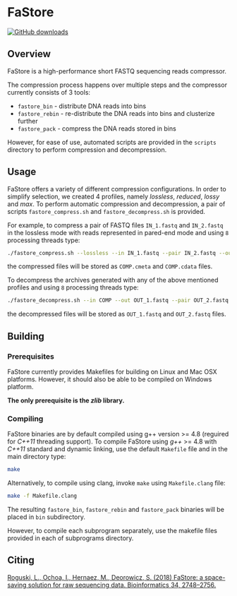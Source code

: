 # FaStore
[![GitHub downloads](https://img.shields.io/github/downloads/refresh-bio/FaStore/total.svg?style=flag&label=GitHub%20downloads)](https://github.com/refresh-bio/FaStore/releases)

## Overview

FaStore is a high-performance short FASTQ sequencing reads compressor.

The compression process happens over multiple steps and the compressor
currently consists of 3 tools:

* `fastore_bin` - distribute DNA reads into bins
* `fastore_rebin` - re-distribute the DNA reads into bins and clusterize further
* `fastore_pack` - compress the DNA reads stored in bins

However, for ease of use, automated scripts are provided in the `scripts`
directory to perform compression and decompression.


## Usage

FaStore offers a variety of different compression configurations. In order to
simplify selection, we created 4 profiles, namely _lossless_, _reduced_,
_lossy_ and _max_. To perform automatic compression and decompression, a pair
of scripts `fastore_compress.sh` and `fastore_decompress.sh` is provided.

For example, to compress a pair of FASTQ files `IN_1.fastq` and `IN_2.fastq` in
the lossless mode with reads represented in pared-end mode and using `8`
processing threads type:

```bash
./fastore_compress.sh --lossless --in IN_1.fastq --pair IN_2.fastq --out COMP --threads 8
```

the compressed files will be stored as `COMP.cmeta` and `COMP.cdata` files.


To decompress the archives generated with any of the above mentioned profiles
and using `8` processing threads type:

```bash
./fastore_decompress.sh --in COMP --out OUT_1.fastq --pair OUT_2.fastq --threads 8
```

the decompressed files will be stored as `OUT_1.fastq` and `OUT_2.fastq` files.


## Building

### Prerequisites

FaStore currently provides Makefiles for building on Linux and Mac OSX
platforms. However, it should also be able to be compiled on Windows platform.

**The only prerequisite is the _zlib_ library.**


### Compiling

FaStore binaries are by default compiled using g++ version >= 4.8 (reguired for
_C++11_ threading support). To compile FaStore using _g++_ >= 4.8 with _C++11_
standard and dynamic linking, use the default `Makefile` file and in the main
directory type:

```bash
make
```

Alternatively, to compile using clang, invoke `make` using `Makefile.clang`
file:

```bash
make -f Makefile.clang
```

The resulting `fastore_bin`, `fastore_rebin` and `fastore_pack` binaries will
be placed in `bin` subdirectory.

However, to compile each subprogram separately, use the makefile files provided
in each of subprograms directory.

## Citing
<a href="https://doi.org/10.1093/bioinformatics/bty205">
Roguski, L., Ochoa, I., Hernaez, M., Deorowicz, S. (2018) FaStore: a space-saving solution for raw sequencing data. Bioinformatics 34, 2748&ndash;2756.
</a>
